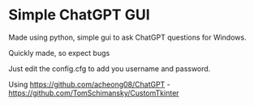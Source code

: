 # Simple ChatGPT GUI

Made using python, simple gui to ask ChatGPT questions for Windows.

Quickly made, so expect bugs

Just edit the config.cfg to add you username and password.

Using https://github.com/acheong08/ChatGPT - https://github.com/TomSchimansky/CustomTkinter
